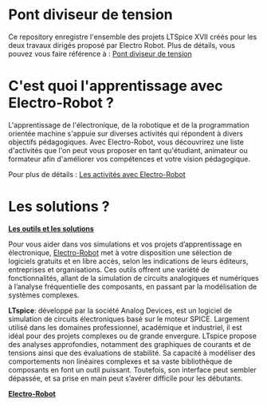 # Pont diviseur de tension

Ce repository enregistre l'ensemble des projets LTSpice XVII créés pour les deux travaux dirigés proposé par Electro Robot. 
Plus de détails, vous pouvez vous faire référence à : <a href="https://electro-robot.com/les-activites/travaux-diriges-pont-diviseur-de-tension" rel="dofollow">Pont diviseur de tension</a>

# C'est quoi l'apprentissage avec Electro-Robot ?

L'apprentissage de l'électronique, de la robotique et de la programmation orientée machine s'appuie sur diverses activités qui répondent à divers objectifs pédagogiques. Avec Electro-Robot, vous découvrirez une liste d'activités que l'on peut vous proposer en tant qu'étudiant, animateur ou formateur afin d'améliorer vos compétences et votre vision pédagogique.

Pour plus de détails : <a href="https://electro-robot.com/les-activites" rel="dofollow">Les activités avec Electro-Robot</a>

# Les solutions ?

<a href="https://electro-robot.com/les-outils" rel="dofollow"><strong>Les outils et les solutions</strong></a><br/>

Pour vous aider dans vos simulations et vos projets d’apprentissage en électronique, <a href="https://electro-robot.com/" rel="dofollow">Electro-Robot</a> met à votre disposition une sélection de logiciels gratuits et en libre accès, selon les indications de leurs éditeurs, entreprises et organisations. Ces outils offrent une variété de fonctionnalités, allant de la simulation de circuits analogiques et numériques à l’analyse fréquentielle des composants, en passant par la modélisation de systèmes complexes.

<strong>LTspice</strong>: développé par la société Analog Devices, est un logiciel de simulation de circuits électroniques basé sur le moteur SPICE. Largement utilisé dans les domaines professionnel, académique et industriel, il est idéal pour des projets complexes ou de grande envergure. LTspice propose des analyses approfondies, notamment des graphiques de courants et de tensions ainsi que des évaluations de stabilité. Sa capacité à modéliser des comportements non linéaires complexes et sa vaste bibliothèque de composants en font un outil puissant. Toutefois, son interface peut sembler dépassée, et sa prise en main peut s’avérer difficile pour les débutants.

<a href="https://electro-robot.com/" rel="dofollow"><strong>Electro-Robot</strong></a>
